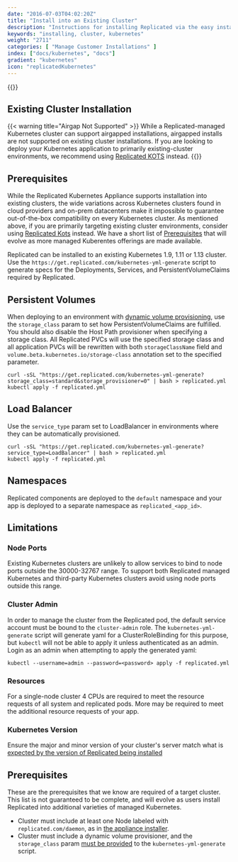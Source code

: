 ```yaml
---
date: "2016-07-03T04:02:20Z"
title: "Install into an Existing Cluster"
description: "Instructions for installing Replicated via the easy install script, manually or behind a proxy. Also includes instructions for uninstalling Replicated."
keywords: "installing, cluster, kubernetes"
weight: "2711"
categories: [ "Manage Customer Installations" ]
index: ["docs/kubernetes", "docs"]
gradient: "kubernetes"
icon: "replicatedKubernetes"
---
```


{{<legacynotice>}}

## Existing Cluster Installation
{{< warning title="Airgap Not Supported" >}}
While a Replicated-managed Kubernetes cluster can support airgapped installations, airgapped installs are not supported on existing cluster installations.  If you are looking to deploy your Kubernetes application to primarily existing-cluster environments, we recommend using [Replicated KOTS](https://kots.io) instead.
{{</warning>}}

## Prerequisites

While the Replicated Kubernetes Appliance supports installation into
existing clusters, the wide variations across Kubernetes clusters found
in cloud providers and on-prem datacenters make it impossible to guarantee out-of-the-box compatibility on every Kubernetes cluster.  As mentioned above, if you are primarily targeting existing cluster environments, consider using [Replicated Kots](https://kots.io) instead.
We have a short list of [Prerequisites](#prerequisites) that will evolve as more managed Kuberentes offerings are made available.




Replicated can be installed to an existing Kubernetes 1.9, 1.11 or 1.13 cluster. Use the `https://get.replicated.com/kubernetes-yml-generate` script to generate specs for the Deployments, Services, and PersistentVolumeClaims required by Replicated.

## Persistent Volumes

When deploying to an environment with [dynamic volume provisioning](https://kubernetes.io/docs/concepts/storage/dynamic-provisioning/), use the `storage_class` param to set how PersistentVolumeClaims are fulfilled.
You should also disable the Host Path provisioner when specifying a storage class.
All Replicated PVCs will use the specified storage class and all application PVCs will be rewritten with both `storageClassName` field and `volume.beta.kubernetes.io/storage-class` annotation set to the specified parameter.

```shell
curl -sSL "https://get.replicated.com/kubernetes-yml-generate?storage_class=standard&storage_provisioner=0" | bash > replicated.yml
kubectl apply -f replicated.yml
```

## Load Balancer

Use the `service_type` param set to LoadBalancer in environments where they can be automatically provisioned.

```shell
curl -sSL "https://get.replicated.com/kubernetes-yml-generate?service_type=LoadBalancer" | bash > replicated.yml
kubectl apply -f replicated.yml
```

## Namespaces

Replicated components are deployed to the `default` namespace and your app is deployed to a separate namespace as `replicated_<app_id>`.

## Limitations

### Node Ports

Existing Kubernetes clusters are unlikely to allow services to bind to node ports outside the 30000-32767 range. To support both Replicated managed Kubernetes and third-party Kubernetes clusters avoid using node ports outside this range.

### Cluster Admin

In order to manage the cluster from the Replicated pod, the default service account must be bound to the `cluster-admin` role.
The `kubernetes-yml-generate` script will generate yaml for a ClusterRoleBinding for this purpose, but `kubectl` will not be able to apply it unless authenticated as an admin.
Login as an admin when attempting to apply the generated yaml:

```shell
kubectl --username=admin --password=<password> apply -f replicated.yml
```

### Resources

For a single-node cluster 4 CPUs are required to meet the resource requests of all system and replicated pods. More may be required to meet the additional resource requests of your app.

### Kubernetes Version

Ensure the major and minor version of your cluster's server match what is [expected by the version of Replicated being installed](/docs/kubernetes/customer-installations/installing/#compatible-kubernetes-versions)

## Prerequisites

These are the prerequisites that we know are required of a target cluster. This list is not guaranteed to be complete, and will evolve as users install Replicated into additional varieties of managed Kubernetes.

- Cluster must include at least one Node labeled with `replicated.com/daemon`, as in [the appliance installer](https://github.com/replicatedhq/replicated-installer/blob/79b89b5349cd49afc6ed8e4b5d3c03b3f533caef/install_scripts/templates/common/kubernetes.sh#L22).
- Cluster must include a dynamic volume provisioner, and the `storage_class` param [must be provided](#persistent-volumes) to the `kubernetes-yml-generate` script.

